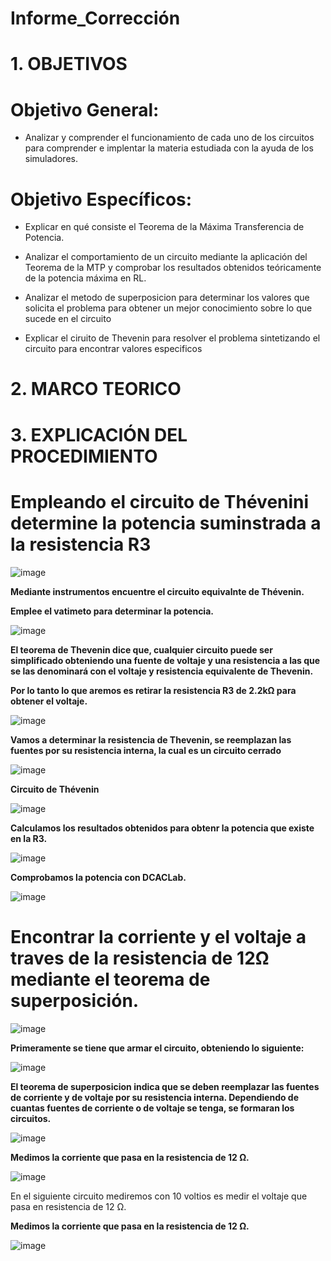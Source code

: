 # Informe_Corrección
# 1. OBJETIVOS 

# **Objetivo General:**

* Analizar y comprender el funcionamiento de cada uno de los circuitos para comprender e implentar la materia estudiada con la ayuda de los simuladores.

# **Objetivo Específicos:**

* Explicar en qué consiste el Teorema de la Máxima Transferencia de Potencia.

* Analizar el comportamiento de un circuito mediante la aplicación del Teorema de la MTP y comprobar los resultados obtenidos teóricamente de la potencia máxima en RL.

* Analizar el metodo de superposicion para determinar los valores que solicita el problema para obtener un mejor conocimiento sobre lo que sucede en el circuito 

* Explicar el ciruito de Thevenin para resolver el problema sintetizando el circuito para encontrar valores especificos

# 2. MARCO TEORICO


# 3. EXPLICACIÓN DEL PROCEDIMIENTO

# **Empleando el circuito de Thévenini determine la potencia suminstrada a la resistencia R3**

![image](https://user-images.githubusercontent.com/105617383/184721717-55e79615-5739-4982-966c-b96cada84605.png)

**Mediante instrumentos encuentre el circuito equivalnte de Thévenin.**

**Emplee el vatimeto para determinar la potencia.**

![image](https://user-images.githubusercontent.com/105617383/184722674-197060bc-7b18-42e7-9005-8dbade44e576.png)

**El teorema de Thevenin dice que, cualquier circuito puede ser simplificado obteniendo una fuente de voltaje y una resistencia a las que se las denominará con el voltaje y resistencia equivalente de Thevenin.**

**Por lo tanto lo que aremos es retirar la resistencia R3 de 2.2kΩ para obtener el voltaje.**

![image](https://user-images.githubusercontent.com/105617383/184722900-1cab62d0-34da-4e4b-982a-e28614664dad.png)

**Vamos a  determinar la resistencia de Thevenin, se reemplazan las fuentes por su resistencia interna, la cual es un circuito cerrado**

![image](https://user-images.githubusercontent.com/105617383/184723611-3be2a7e5-6f5e-46b7-b3a0-dad2d54ac65e.png)

**Circuito de Thévenin**

![image](https://user-images.githubusercontent.com/105617383/184724906-54203fe3-7d7f-4c90-92c8-5d19ed12d260.png)

**Calculamos los resultados obtenidos para obtenr la potencia que existe en la R3.**

![image](https://user-images.githubusercontent.com/105617383/184724506-8196d298-03bd-44c0-aa47-2a1c8d014601.png)

**Comprobamos la potencia con DCACLab.**

![image](https://user-images.githubusercontent.com/105617383/184726281-695b2f91-8280-4bbb-b750-93c4d8759753.png)

# **Encontrar la corriente y el voltaje a traves de la resistencia de 12Ω mediante el teorema de superposición.**

![image](https://user-images.githubusercontent.com/105617383/184726735-7f165f27-bc1d-4bf2-8de5-f45d59b3b24d.png)

**Primeramente se tiene que armar el circuito, obteniendo lo siguiente:**

![image](https://user-images.githubusercontent.com/105617383/184729081-9b84c066-3e06-4c55-afa7-12ebf06cd8e7.png)

**El teorema de superposicion indica que se deben reemplazar las fuentes de corriente y de voltaje por su resistencia interna. Dependiendo de cuantas fuentes de corriente o de voltaje se tenga, se formaran los circuitos.**

![image](https://user-images.githubusercontent.com/105617383/184741071-bed3fada-9eac-4009-97f8-45cb4130367f.png)

**Medimos la corriente que pasa en la resistencia de 12 Ω.**

![image](https://user-images.githubusercontent.com/105617383/184741601-854d661d-8f08-4255-a051-85e54761e4cb.png)

En el siguiente circuito mediremos con 10 voltios  es medir el voltaje que pasa en resistencia de 12 Ω.

**Medimos la corriente que pasa en la resistencia de 12 Ω.**

![image](https://user-images.githubusercontent.com/105617383/184741771-be93c486-9596-4837-975c-c56ca7a41925.png)
